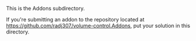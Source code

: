 This is the Addons subdirectory.

If you're submitting an addon to the repository located at https://github.com/radj307/volume-control.Addons, put your solution in this directory.
